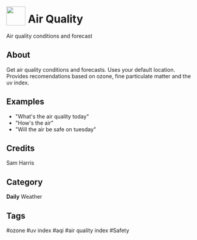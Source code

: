 # <img src="https://raw.githack.com/FortAwesome/Font-Awesome/master/svgs/solid/wind.svg" card_color="#8CE0FE" width="50" height="50" style="vertical-align:bottom"/> Air Quality
Air quality conditions and forecast

## About
Get air quality conditions and forecasts. Uses your default location. Provides recomendations based on ozone, fine particulate matter and the uv index.

## Examples
* "What's the air quality today"
* "How's the air"
* "Will the air be safe on tuesday"

## Credits
Sam Harris

## Category
**Daily**
Weather

## Tags
#ozone
#uv index
#aqi
#air quality index
#Safety
